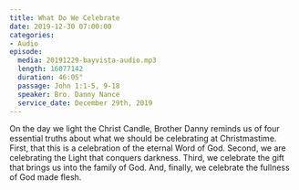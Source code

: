 ```yaml
---
title: What Do We Celebrate
date: 2019-12-30 07:00:00
categories:
- Audio
episode:
  media: 20191229-bayvista-audio.mp3
  length: 16077142
  duration: 46:05"
  passage: John 1:1-5, 9-18
  speaker: Bro. Danny Nance
  service_date: December 29th, 2019
---
```

On the day we light the Christ Candle, Brother Danny reminds us of four essential truths about what we should be celebrating at Christmastime.  First, that this is a celebration of the eternal Word of God.  Second, we are celebrating the Light that conquers darkness.  Third, we celebrate the gift that brings us into the family of God.  And, finally, we celebrate the fullness of God made flesh.